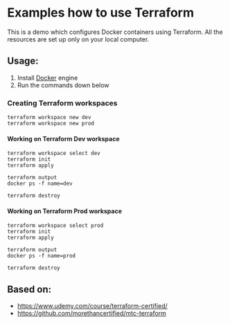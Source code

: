 # Examples how to use Terraform

This is a demo which configures Docker containers using Terraform. All the resources are set up only on your local computer.

## Usage:

1. Install [Docker](https://docs.docker.com/engine/install/) engine
2. Run the commands down below

### Creating Terraform workspaces

```
terraform workspace new dev
terraform workspace new prod
```

#### Working on Terraform Dev workspace

```
terraform workspace select dev
terraform init
terraform apply
```

```
terraform output
docker ps -f name=dev
```

```
terraform destroy
```

#### Working on Terraform Prod workspace

```
terraform workspace select prod
terraform init
terraform apply
```

```
terraform output
docker ps -f name=prod
```

```
terraform destroy
```

## Based on:

* https://www.udemy.com/course/terraform-certified/
* https://github.com/morethancertified/mtc-terraform
